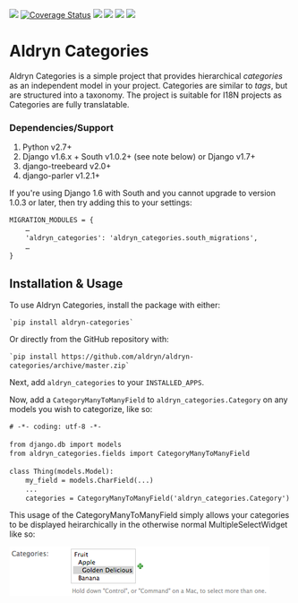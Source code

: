 [![](https://travis-ci.org/aldryn/aldryn-categories.svg?branch=master)](https://travis-ci.org/aldryn/aldryn-categories/)
[![Coverage Status](https://coveralls.io/repos/aldryn/aldryn-categories/badge.svg)](https://coveralls.io/r/aldryn/aldryn-categories)
[![](https://pypip.in/v/aldryn-categories/badge.svg)](https://pypi.python.org/pypi/aldryn-categories/)
[![](https://pypip.in/d/aldryn-categories/badge.svg)](https://pypi.python.org/pypi/aldryn-categories/)
[![](https://pypip.in/wheel/aldryn-categories/badge.svg)](https://pypi.python.org/pypi/aldryn-categories/)
[![](https://pypip.in/license/aldryn-categories/badge.svg)](https://github.com/aldryn/aldryn-categories/blob/master/LICENSE.txt)

# Aldryn Categories

Aldryn Categories is a simple project that provides hierarchical *categories* as
an independent model in your project. Categories are similar to *tags*, but are
structured into a taxonomy. The project is suitable for I18N projects as
Categories are fully translatable.


### Dependencies/Support

1. Python v2.7+
2. Django v1.6.x + South v1.0.2+ (see note below) or Django v1.7+
3. django-treebeard v2.0+
4. django-parler v1.2.1+

If you're using Django 1.6 with South and you cannot upgrade to version 1.0.3 or
later, then try adding this to your settings:

    MIGRATION_MODULES = {
        …
        'aldryn_categories': 'aldryn_categories.south_migrations',
        …
    }


## Installation & Usage

To use Aldryn Categories, install the package with either:

    `pip install aldryn-categories`

Or directly from the GitHub repository with:

    `pip install https://github.com/aldryn/aldryn-categories/archive/master.zip`

Next, add `aldryn_categories` to your `INSTALLED_APPS`.

Now, add a `CategoryManyToManyField` to `aldryn_categories.Category` on any
models you wish to categorize, like so:

	# -*- coding: utf-8 -*-

	from django.db import models
	from aldryn_categories.fields import CategoryManyToManyField

	class Thing(models.Model):
	    my_field = models.CharField(...)
	    ...
	    categories = CategoryManyToManyField('aldryn_categories.Category')

This usage of the CategoryManyToManyField simply allows your categories to be
displayed heirarchically in the otherwise normal MultipleSelectWidget like so:

![](diagrams/category-widget-preview.png?raw=true)